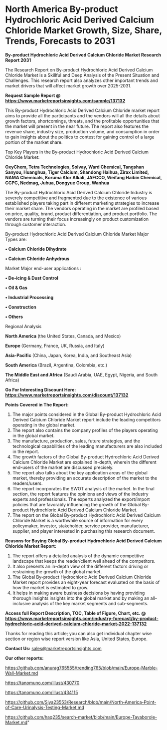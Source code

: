 # North America By-product Hydrochloric Acid Derived Calcium Chloride Market Growth, Size, Share, Trends, Forecasts to 2031

<strong>By-product Hydrochloric Acid Derived Calcium Chloride Market Research Report 2031</strong>

The Research Report on By-product Hydrochloric Acid Derived Calcium Chloride Market is a Skillful and Deep Analysis of the Present Situation and Challenges. This research report also analyzes other important trends and market drivers that will affect market growth over 2025-2031.

<strong>Request Sample Report @ <a href=https://www.marketreportsinsights.com/sample/137132>https://www.marketreportsinsights.com/sample/137132</a></strong>

This By-product Hydrochloric Acid Derived Calcium Chloride market report aims to provide all the participants and the vendors will all the details about growth factors, shortcomings, threats, and the profitable opportunities that the market will present in the near future. The report also features the revenue share, industry size, production volume, and consumption in order to gain insights about the politics to contest for gaining control of a large portion of the market share.

Top Key Players in the By-product Hydrochloric Acid Derived Calcium Chloride Market:

<strong>OxyChem, Tetra Technologies, Solvay, Ward Chemical, Tangshan Sanyou, Huanghua, Tiger Calcium, Shandong Haihua, Zirax Limited, NAMA Chemicals, Koruma Klor Alkali, JAFCCO, Weifang Haibin Chemical, CCPC, Nedmag, Juhua, Dongyue Group, Wanhua</strong>

The By-product Hydrochloric Acid Derived Calcium Chloride Industry is severely competitive and fragmented due to the existence of various established players taking part in different marketing strategies to increase their market share. The vendors operating in the market are profiled based on price, quality, brand, product differentiation, and product portfolio. The vendors are turning their focus increasingly on product customization through customer interaction.

By-product Hydrochloric Acid Derived Calcium Chloride Market Major Types are:

<strong>• Calcium Chloride Dihydrate

• Calcium Chloride Anhydrous</strong>

Market Major end-user applications :

<strong>• De-icing & Dust Control

• Oil & Gas

• Industrial Processing

• Construction

• Others</strong>

Regional Analysis

</u><strong><b>North America</b></strong> (the United States, Canada, and Mexico)

<strong><b>Europe </b></strong>(Germany, France, UK, Russia, and Italy)

<strong><b>Asia-Pacific</b></strong> (China, Japan, Korea, India, and Southeast Asia)

<strong><b>South America</b></strong> (Brazil, Argentina, Colombia, etc.)

<strong><b>The Middle East and Africa</b></strong> (Saudi Arabia, UAE, Egypt, Nigeria, and South Africa)

<strong>Go For Interesting Discount Here: <a href=https://www.marketreportsinsights.com/discount/137132>https://www.marketreportsinsights.com/discount/137132</a></strong>

<strong>Points Covered in The Report:</strong>
<ol>
  <li>The major points considered in the Global By-product Hydrochloric Acid Derived Calcium Chloride Market report include the leading competitors operating in the global market.</li>
  <li>The report also contains the company profiles of the players operating in the global market.</li>
  <li>The manufacture, production, sales, future strategies, and the technological capabilities of the leading manufacturers are also included in the report.</li>
  <li>The growth factors of the Global By-product Hydrochloric Acid Derived Calcium Chloride Market are explained in-depth, wherein the different end-users of the market are discussed precisely.</li>
  <li>The report also talks about the key application areas of the global market, thereby providing an accurate description of the market to the readers/users.</li>
  <li>The report incorporates the SWOT analysis of the market. In the final section, the report features the opinions and views of the industry experts and professionals. The experts analyzed the export/import policies that are favorably influencing the growth of the Global By-product Hydrochloric Acid Derived Calcium Chloride Market.</li>
  <li>The report on the Global By-product Hydrochloric Acid Derived Calcium Chloride Market is a worthwhile source of information for every policymaker, investor, stakeholder, service provider, manufacturer, supplier, and player interested in purchasing this research document.</li>
</ol>
<strong>Reasons for Buying Global By-product Hydrochloric Acid Derived Calcium Chloride Market Report:</strong>

<ol>
  <li>The report offers a detailed analysis of the dynamic competitive landscape that keeps the reader/client well ahead of the competitors.</li>
  <li>It also presents an in-depth view of the different factors driving or restraining the growth of the global market.</li>
  <li>The Global By-product Hydrochloric Acid Derived Calcium Chloride Market report provides an eight-year forecast evaluated on the basis of how the market is estimated to grow.</li>
  <li>It helps in making aware business decisions by having providing thorough insights insights into the global market and by making an all-inclusive analysis of the key market segments and sub-segments.</li>
</ol>
<strong>Access full Report Description, TOC, Table of Figure, Chart, etc. @ <a href=https://www.marketreportsinsights.com/industry-forecast/by-product-hydrochloric-acid-derived-calcium-chloride-market-2022-137132>https://www.marketreportsinsights.com/industry-forecast/by-product-hydrochloric-acid-derived-calcium-chloride-market-2022-137132</a></strong>


Thanks for reading this article; you can also get individual chapter wise section or region wise report version like Asia, United States, Europe.

<strong>Contact Us:</strong>
sales@marketreportsinsights.com

<strong>Our other reports:</strong>

<a href=https://github.com/anurag765555/trending765/blob/main/Europe-Marble-Wall-Market.md>https://github.com/anurag765555/trending765/blob/main/Europe-Marble-Wall-Market.md</a>

<a href=https://tanomuno.com/illust/430770>https://tanomuno.com/illust/430770</a>

<a href=https://tanomuno.com/illust/434115>https://tanomuno.com/illust/434115</a>

<a href=https://github.com/Siya23553/Research/blob/main/North-America-Point-of-Care-Urinalysis-Testing-Market.md>https://github.com/Siya23553/Research/blob/main/North-America-Point-of-Care-Urinalysis-Testing-Market.md</a>

<a href=https://github.com/haq235/search-market/blob/main/Europe-Tavaborole-Market.md>https://github.com/haq235/search-market/blob/main/Europe-Tavaborole-Market.md</a>"

